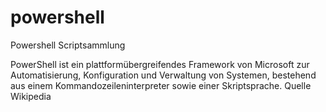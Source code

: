 # powershell
Powershell Scriptsammlung

PowerShell ist ein plattformübergreifendes Framework von Microsoft zur Automatisierung, Konfiguration und Verwaltung von Systemen, bestehend aus einem Kommandozeileninterpreter sowie einer Skriptsprache. Quelle Wikipedia
